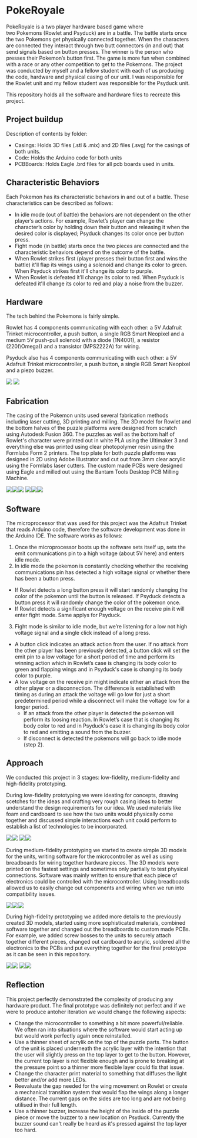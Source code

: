 # PokeRoyale
PokeRoyale is a two player hardware based game where two Pokemons (Rowlet and Psyduck) are in a battle. The battle starts once the two Pokemons get physically connected together. When the characters are connected they interact through two butt connectors (in and out) that send signals based on button presses. The winner is the person who presses their Pokemon’s button first. The game is more fun when combined with a race or any other competition to get to the Pokemons. The project was conducted by myself and a fellow student with each of us producing the code, hardware and physical casing of our unit. I was responsible for the Rowlet unit and my fellow student was responsible for the Psyduck unit.

This repository holds all the software and hardware files to recreate this project. 


## Project buildup
Description of contents by folder:
- Casings: Holds 3D files (.stl & .mix) and 2D files (.svg) for the casings of both units.
- Code: Holds the Arduino code for both units
- PCBBoards: Holds Eagle .brd files for all pcb boards used in units.

## Characteristic Behaviors
Each Pokemon has its characteristic behaviors in and out of a battle.
These characteristics can be described as follows:
- In idle mode (out of battle) the behaviors are not dependent on the other player’s actions. For example, Rowlet’s player can change the character’s color by holding down their button and releasing it when the desired color is displayed; Psyduck changes its color once per button press.
-	Fight mode (in battle) starts once the two pieces are connected and the characteristic behaviors depend on the outcome of the battle. 
  -	When Rowlet strikes first (player presses their button first and wins the battle) it'll flap its wings using a solenoid and change its color to green. When Psyduck strikes first it'll change its color to purple.
  -	When Rowlet is defeated it’ll change its color to red. When Psyduck is defeated it'll change its color to red and play a noise from the buzzer.

## Hardware
The tech behind the Pokemons is fairly simple. 

Rowlet has 4 components communicating with each other: a 5V Adafruit Trinket microcontroller, a push button, a single RGB Smart Neopixel and a medium 5V push-pull solenoid with a diode (1N4001), a resistor (220\(\Omega\)) and a transistor (MPS2222A) for wiring.

Psyduck also has 4 components communicating with each other: a 5V Adafruit Trinket microcontroller, a push button, a single RGB Smart Neopixel and a piezo buzzer.

<img src="https://github.com/BetyMehide/PokeRoyale/blob/master/Img/RowletWiring.PNG">
<img src="https://github.com/BetyMehide/PokeRoyale/blob/master/Img/PsyduckWiring.PNG">

## Fabrication
The casing of the Pokemon units used several fabrication methods including laser cutting, 3D printing and milling. The 3D model for Rowlet and the bottom halves of the puzzle platforms were designed from scratch using Autodesk Fusion 360. The puzzles as well as the bottom half of Rowlet's character were printed out in white PLA using the Ultimaker 3 and everything else was printed using clear photopolymer resin using the Formlabs Form 2 printers. The top plate for both puzzle platforms was designed in 2D using Adobe Illustrator and cut out from 3mm clear acrylic using the Formlabs laser cutters. The custom made PCBs were designed using Eagle and milled out using the Bantam Tools Desktop PCB Milling Machine.

<img src="https://github.com/BetyMehide/PokeRoyale/blob/master/Img/Rowlet3D.PNG"><img src="https://github.com/BetyMehide/PokeRoyale/blob/master/Img/Psyduck3D.PNG"><img src="https://github.com/BetyMehide/PokeRoyale/blob/master/Img/Puzzles3D.PNG">
<img src="https://github.com/BetyMehide/PokeRoyale/blob/master/Img/RowletMainPCB.png"><img src="https://github.com/BetyMehide/PokeRoyale/blob/master/Img/PsyduckMainPCB.png"><img src="https://github.com/BetyMehide/PokeRoyale/blob/master/Img/OtherPCB.png">

## Software
The microprocessor that was used for this project was the Adafruit Trinket that reads Arduino code, therefore the software development was done in the Arduino IDE. The software works as follows: 
1.	Once the microprocessor boots up the software sets itself up, sets the emit communications pin to a high voltage (about 5V here) and enters idle mode. 
2.	In idle mode the pokemon is constantly checking whether the receiving communications pin has detected a high voltage signal or whether there has been a button press. 
  -	If Rowlet detects a long button press it will start randomly changing the color of the pokemon until the button is released. If Psyduck detects a button press it will randomly change the color of the pokemon once.
  -	If Rowlet detects a significant enough voltage on the receive pin it will enter fight mode. Same applys for Psyduck.
3.	Fight mode is similar to idle mode, but we’re listening for a low not high voltage signal and a single click instead of a long press.
  -	A button click indicates an attack action from the user. If no attack from the other player has been previously detected, a button click will set the emit pin to a low voltage for a short period of time and perform its winning action which in Rowlet’s case is changing its body color to green and flapping wings and in Psyduck's case is changing its body color to purple. 
  -	A low voltage on the receive pin might indicate either an attack from the other player or a disconnection. The difference is established with timing as during an attack the voltage will go low for just a short predetermined period while a disconnect will make the voltage low for a longer period. 
    -	If an attack from the other player is detected the pokemon will perform its loosing reaction. In Rowlet’s case that is changing its body color to red and in Psyduck's case it is changing its body color to red and emitting a sound from the buzzer. 
    -	If disconnect is detected the pokemons will go back to idle mode (step 2).

## Approach
We conducted this project in 3 stages: low-fidelity, medium-fidelity and high-fidelity prototyping. 

During low-fidelity prototyping we were ideating for concepts, drawing scetches for the ideas and crafting very rough casing ideas to better understand the design requirements for our idea. We used materials like foam and cardboard to see how the two units would physically come together and discussed simple interactions each unit could perform to establish a list of technologies to be incorporated. 

<img src="https://github.com/BetyMehide/PokeRoyale/blob/master/Img/LowFidPrototype.PNG"><img src="https://github.com/BetyMehide/PokeRoyale/blob/master/Img/LowFidCardboard.jpg">
<img src="https://github.com/BetyMehide/PokeRoyale/blob/master/Img/LowFidDrawings.PNG"><img src="https://github.com/BetyMehide/PokeRoyale/blob/master/Img/LowFidMeasure.jpg">

During medium-fidelity prototyping we started to create simple 3D models for the units, writing software for the microcontroller as well as using breadboards for wiring together hardware pieces. The 3D models were printed on the fastest settings and sometimes only partially to test physical connections. Software was mainly written to ensure that each piece of electronics could be controlled with the microcontroller. Using breadboards allowed us to easily change out components and wiring when we run into compatibility issues.

<img src="https://github.com/BetyMehide/PokeRoyale/blob/master/Img/MedFid3D.PNG"><img src="https://github.com/BetyMehide/PokeRoyale/blob/master/Img/MedFidBreadBoard.jpg"><img src="https://github.com/BetyMehide/PokeRoyale/blob/master/Img/MedFidelityProtoype.PNG">

During high-fidelity prototyping we added more details to the previously created 3D models, started using more sophisticated materials, combined software together and changed out the breadboards to custom made PCBs. For example, we added screw bosses to the units to securely attach together different pieces, changed out cardboard to acrylic, soldered all the electronics to the PCBs and put everything together for the final prototype as it can be seen in this repository.

<img src="https://github.com/BetyMehide/PokeRoyale/blob/master/Img/HighFidAssembly.PNG"><img src="https://github.com/BetyMehide/PokeRoyale/blob/master/Img/FinalAttached.PNG">
<img src="https://github.com/BetyMehide/PokeRoyale/blob/master/Img/FinalLit.jpg"><img src="https://github.com/BetyMehide/PokeRoyale/blob/master/Img/Final.PNG">

## Reflection
This project perfectly demonstrated the complexity of producing any hardware product. The final prototype was definitely not perfect and if we were to produce antoher iteration we would change the following aspects:
- Change the microcontroller to something a bit more powerful/reliable. We often ran into situations where the software would start acting up but would work perfectly again once reinstalled. 
- Use a thinner sheet of acrylik on the top of the puzzle parts. The button of the unit is placed underneath the acrylic layer with the intention that the user will slightly press on the top layer to get to the button. However, the current top layer is not flexible enough and is prone to breaking at the pressure point so a thinner more flexible layer could fix that issue.  
- Change the character print material to something that diffuses the light better and/or add more LEDs.
- Reevaluate the gap needed for the wing movement on Rowlet or create a mechanical transition system that would flap the wings along a longer distance. The current gaps on the sides are too long and are not being utilised in their full length.
- Use a thinner buzzer, increase the height of the inside of the puzzle piece or move the buzzer to a new location on Psyduck. Currently the buzzer sound can't really be heard as it's pressed against the top layer too hard.  
